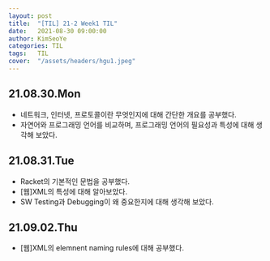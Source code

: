 ```yaml
---
layout: post
title:  "[TIL] 21-2 Week1 TIL"
date:   2021-08-30 09:00:00
author: KimSeoYe
categories: TIL
tags:   TIL
cover:  "/assets/headers/hgu1.jpeg"
---
```


## 21.08.30.Mon
- 네트워크, 인터넷, 프로토콜이란 무엇인지에 대해 간단한 개요를 공부했다.
- 자연어와 프로그래밍 언어를 비교하며, 프로그래밍 언어의 필요성과 특성에 대해 생각해 보았다.

## 21.08.31.Tue
- Racket의 기본적인 문법을 공부했다.
- [웹]XML의 특성에 대해 알아보았다.
- SW Testing과 Debugging이 왜 중요한지에 대해 생각해 보았다.

## 21.09.02.Thu
- [웹]XML의 elemnent naming rules에 대해 공부했다.